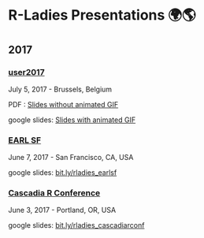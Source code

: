# R-Ladies Presentations :earth_africa::earth_americas:

## 2017

### [user2017](https://user2017.brussels/)
July 5, 2017 - Brussels, Belgium

PDF : [Slides without animated GIF](https://github.com/rladies/rladies_global_presentations/blob/master/20170706_useR2017_Brussels/R-Ladies_useR!2017_(withoutGIF).pdf)

google slides: [Slides with animated GIF](http://bit.ly/2utaAUT)

### [EARL SF](https://earlconf.com/sanfrancisco/)
June 7, 2017 - San Francisco, CA, USA

google slides: [bit.ly/rladies_earlsf](https://bit.ly/rladies_earlsf)


### [Cascadia R Conference](https://cascadiarconf.com/)
June 3, 2017 - Portland, OR, USA

google slides: [bit.ly/rladies_cascadiarconf](https://bit.ly/rladies_cascadiarconf)
